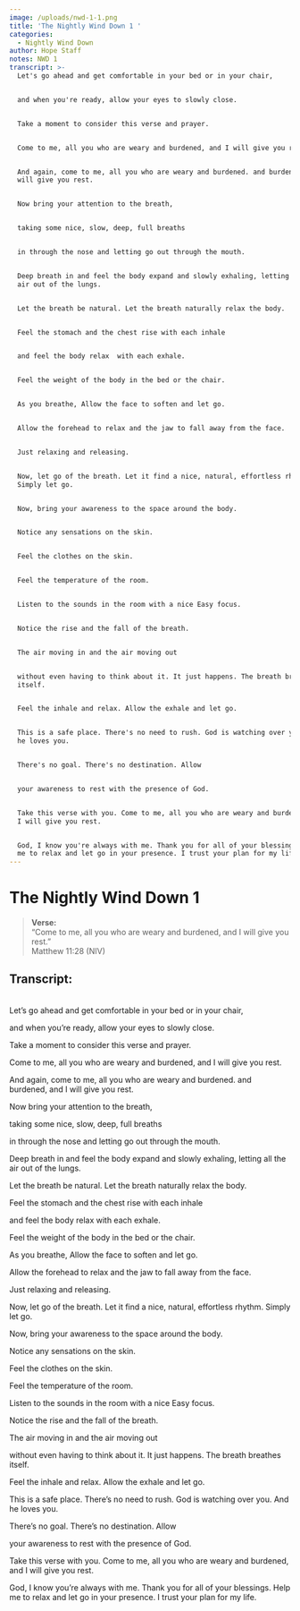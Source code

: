 ```yaml
---
image: /uploads/nwd-1-1.png
title: 'The Nightly Wind Down 1 '
categories:
  - Nightly Wind Down
author: Hope Staff
notes: NWD 1
transcript: >-
  Let's go ahead and get comfortable in your bed or in your chair,


  and when you're ready, allow your eyes to slowly close.


  Take a moment to consider this verse and prayer.


  Come to me, all you who are weary and burdened, and I will give you rest.


  And again, come to me, all you who are weary and burdened. and burdened, and I
  will give you rest.


  Now bring your attention to the breath,


  taking some nice, slow, deep, full breaths


  in through the nose and letting go out through the mouth.


  Deep breath in and feel the body expand and slowly exhaling, letting all the
  air out of the lungs.


  Let the breath be natural. Let the breath naturally relax the body.


  Feel the stomach and the chest rise with each inhale


  and feel the body relax  with each exhale.


  Feel the weight of the body in the bed or the chair.


  As you breathe, Allow the face to soften and let go.


  Allow the forehead to relax and the jaw to fall away from the face.


  Just relaxing and releasing.


  Now, let go of the breath. Let it find a nice, natural, effortless rhythm.
  Simply let go.


  Now, bring your awareness to the space around the body.


  Notice any sensations on the skin.


  Feel the clothes on the skin.


  Feel the temperature of the room.


  Listen to the sounds in the room with a nice Easy focus.


  Notice the rise and the fall of the breath.


  The air moving in and the air moving out


  without even having to think about it. It just happens. The breath breathes
  itself.


  Feel the inhale and relax. Allow the exhale and let go.


  This is a safe place. There's no need to rush. God is watching over you. And
  he loves you.


  There's no goal. There's no destination. Allow


  your awareness to rest with the presence of God.


  Take this verse with you. Come to me, all you who are weary and burdened, and
  I will give you rest.


  God, I know you're always with me. Thank you for all of your blessings. Help
  me to relax and let go in your presence. I trust your plan for my life.
---
```

# The Nightly Wind Down 1

> **Verse:**<br>“Come to me, all you who are weary and burdened, and I will give you rest.”<br>Matthew 11:28 (NIV)

## Transcript:

<br>Let’s go ahead and get comfortable in your bed or in your chair,

and when you’re ready, allow your eyes to slowly close.

Take a moment to consider this verse and prayer.

Come to me, all you who are weary and burdened, and I will give you rest.

And again, come to me, all you who are weary and burdened. and burdened, and I will give you rest.

Now bring your attention to the breath,

taking some nice, slow, deep, full breaths

in through the nose and letting go out through the mouth.

Deep breath in and feel the body expand and slowly exhaling, letting all the air out of the lungs.

Let the breath be natural. Let the breath naturally relax the body.

Feel the stomach and the chest rise with each inhale

and feel the body relax  with each exhale.

Feel the weight of the body in the bed or the chair.

As you breathe, Allow the face to soften and let go.

Allow the forehead to relax and the jaw to fall away from the face.

Just relaxing and releasing.

Now, let go of the breath. Let it find a nice, natural, effortless rhythm. Simply let go.

Now, bring your awareness to the space around the body.

Notice any sensations on the skin.

Feel the clothes on the skin.

Feel the temperature of the room.

Listen to the sounds in the room with a nice Easy focus.

Notice the rise and the fall of the breath.

The air moving in and the air moving out

without even having to think about it. It just happens. The breath breathes itself.

Feel the inhale and relax. Allow the exhale and let go.

This is a safe place. There’s no need to rush. God is watching over you. And he loves you.

There’s no goal. There’s no destination. Allow

your awareness to rest with the presence of God.

Take this verse with you. Come to me, all you who are weary and burdened, and I will give you rest.

God, I know you’re always with me. Thank you for all of your blessings. Help me to relax and let go in your presence. I trust your plan for my life.